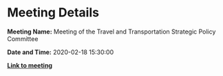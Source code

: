 # Meeting Details

**Meeting Name:** Meeting of the Travel and Transportation Strategic Policy Committee

**Date and Time:** 2020-02-18 15:30:00

**<a href="https://www.limerick.ie/council/whats-on/meeting-travel-and-transportation-strategic-policy-committee-6" target="_blank">Link to meeting</a>**
